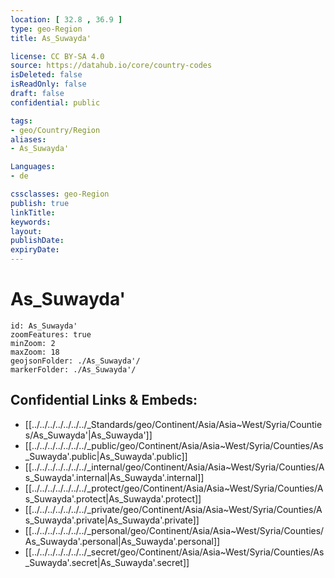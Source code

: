 ```yaml
---
location: [ 32.8 , 36.9 ] 
type: geo-Region
title: As_Suwayda'

license: CC BY-SA 4.0
source: https://datahub.io/core/country-codes
isDeleted: false
isReadOnly: false
draft: false
confidential: public

tags:
- geo/Country/Region
aliases:
- As_Suwayda'

Languages:
- de

cssclasses: geo-Region
publish: true
linkTitle: 
keywords: 
layout: 
publishDate: 
expiryDate: 
---
```


# As_Suwayda'

```leaflet
id: As_Suwayda'
zoomFeatures: true 
minZoom: 2 
maxZoom: 18
geojsonFolder: ./As_Suwayda'/
markerFolder: ./As_Suwayda'/
```


## Confidential Links & Embeds: 
- [[../../../../../../../_Standards/geo/Continent/Asia/Asia~West/Syria/Counties/As_Suwayda'|As_Suwayda']] 
- [[../../../../../../../_public/geo/Continent/Asia/Asia~West/Syria/Counties/As_Suwayda'.public|As_Suwayda'.public]] 
- [[../../../../../../../_internal/geo/Continent/Asia/Asia~West/Syria/Counties/As_Suwayda'.internal|As_Suwayda'.internal]] 
- [[../../../../../../../_protect/geo/Continent/Asia/Asia~West/Syria/Counties/As_Suwayda'.protect|As_Suwayda'.protect]] 
- [[../../../../../../../_private/geo/Continent/Asia/Asia~West/Syria/Counties/As_Suwayda'.private|As_Suwayda'.private]] 
- [[../../../../../../../_personal/geo/Continent/Asia/Asia~West/Syria/Counties/As_Suwayda'.personal|As_Suwayda'.personal]] 
- [[../../../../../../../_secret/geo/Continent/Asia/Asia~West/Syria/Counties/As_Suwayda'.secret|As_Suwayda'.secret]] 

